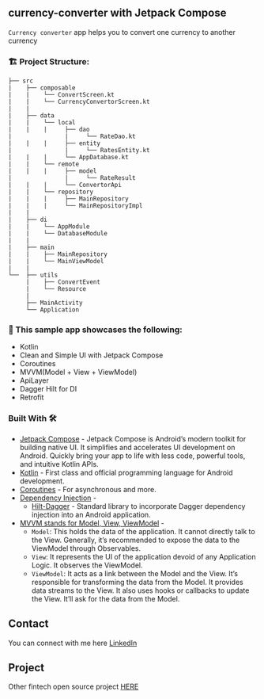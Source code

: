 ## currency-converter with Jetpack Compose

`Currency converter` app helps you to convert one currency to another currency


### 🏗️ Project Structure: 

````
├── src
|    ├── composable
|    |    └── ConvertScreen.kt
|    |    └── CurrencyConvertorScreen.kt
|    |  
|    ├── data
|    |    └── local
|    |    |     ├── dao
|               |     └── RateDao.kt
|    |    |     ├── entity
|               |     └── RatesEntity.kt
|    |    |     └── AppDatabase.kt
|    |    └── remote
|    |    |     ├── model
|               |     └── RateResult
|    |    |     └── ConvertorApi
|    |    └── repository
|    |    |     ├── MainRepository
|    |    |     └── MainRepositoryImpl
|    |
|    ├── di
|    |    └── AppModule
|    |    └── DatabaseModule
|    |
|    ├── main
|    |    ├── MainRepository
|    |    └── MainViewModel
|    |
└──  ├── utils
     |    ├── ConvertEvent
     |    └── Resource
     |
     ├── MainActivity
     └── Application
````

### 🔨 This sample app showcases the following:
- Kotlin
- Clean and Simple UI with Jetpack Compose
- Coroutines
- MVVM(Model + View + ViewModel)
- ApiLayer
- Dagger Hilt for DI
- Retrofit

### Built With 🛠
- [Jetpack Compose](https://developer.android.com/jetpack/compose) - Jetpack Compose is Android’s modern toolkit for building native UI. It simplifies and accelerates UI development on Android. Quickly bring your app to life with less code, powerful tools, and intuitive Kotlin APIs.
- [Kotlin](https://kotlinlang.org/) - First class and official programming language for Android development.
- [Coroutines](https://kotlinlang.org/docs/reference/coroutines-overview.html) - For asynchronous and more.
- [Dependency Injection](https://developer.android.com/training/dependency-injection) -
    - [Hilt-Dagger](https://dagger.dev/hilt/) - Standard library to incorporate Dagger dependency injection into an Android application.
- [MVVM stands for Model, View, ViewModel](https://www.digitalocean.com/community/tutorials/android-mvvm-design-pattern) - 
   - `Model`: This holds the data of the application. It cannot directly talk to the View. Generally, it’s recommended to expose the data to the ViewModel through Observables.
   - `View`: It represents the UI of the application devoid of any Application Logic. It observes the ViewModel.
   - `ViewModel`: It acts as a link between the Model and the View. It’s responsible for transforming the data from the Model. It provides data streams to the View. It also uses hooks or callbacks to update the View. It’ll ask for the data from the Model.




## Contact

You can connect with me here [LinkedIn](https://www.linkedin.com/in/emmanueldav/)

## Project
Other fintech open source project [HERE](https://github.com/EmmanuelDav/Fintech)

